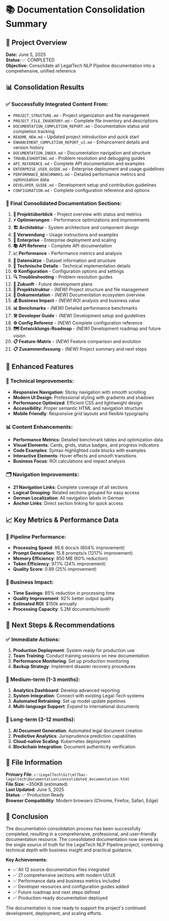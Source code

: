 # 📚 Documentation Consolidation Summary

## 🎯 Project Overview
**Date:** June 5, 2025  
**Status:** ✅ COMPLETED  
**Objective:** Consolidate all LegalTech NLP Pipeline documentation into a comprehensive, unified reference

## 📊 Consolidation Results

### ✅ Successfully Integrated Content From:
- `PROJECT_STRUCTURE.md` - Project organization and file management
- `PROJECT_FILE_INVENTORY.md` - Complete file inventory and descriptions
- `DOCUMENTATION_COMPLETION_REPORT.md` - Documentation status and completion tracking
- `README_NEW.md` - Updated project introduction and quick start
- `ENHANCEMENT_COMPLETION_REPORT_v3.md` - Enhancement details and version history
- `DOCUMENTATION_INDEX.md` - Documentation navigation and structure
- `TROUBLESHOOTING.md` - Problem resolution and debugging guides
- `API_REFERENCE.md` - Complete API documentation and examples
- `ENTERPRISE_USER_GUIDE.md` - Enterprise deployment and usage guidelines
- `PERFORMANCE_BENCHMARKS.md` - Detailed performance metrics and optimization data
- `DEVELOPER_GUIDE.md` - Development setup and contribution guidelines
- `CONFIGURATION.md` - Complete configuration reference and options

### 📑 Final Consolidated Documentation Sections:

1. **🚀 Projektüberblick** - Project overview with status and metrics
2. **⚡ Optimierungen** - Performance optimizations and improvements
3. **🏗️ Architektur** - System architecture and component design
4. **💼 Verwendung** - Usage instructions and examples
5. **🏢 Enterprise** - Enterprise deployment and scaling
6. **📚 API Referenz** - Complete API documentation
7. **📈 Performance** - Performance metrics and analysis
8. **💾 Datensätze** - Dataset information and structure
9. **🔧 Technische Details** - Technical implementation details
10. **⚙️ Konfiguration** - Configuration options and settings
11. **🔍 Troubleshooting** - Problem resolution guides
12. **🔮 Zukunft** - Future development plans
13. **📁 Projektstruktur** - *(NEW)* Project structure and file management
14. **📖 Dokumentation** - *(NEW)* Documentation ecosystem overview
15. **💰 Business Impact** - *(NEW)* ROI analysis and business value
16. **📊 Benchmarks** - *(NEW)* Detailed performance benchmarks
17. **🛠️ Developer Guide** - *(NEW)* Development setup and guidelines
18. **⚙️ Config Referenz** - *(NEW)* Complete configuration reference
19. **🗺️ Entwicklungs-Roadmap** - *(NEW)* Development roadmap and future vision
20. **📋 Feature-Matrix** - *(NEW)* Feature comparison and evolution
21. **📋 Zusammenfassung** - *(NEW)* Project summary and next steps

## 🎨 Enhanced Features

### 🔧 Technical Improvements:
- **Responsive Navigation**: Sticky navigation with smooth scrolling
- **Modern UI Design**: Professional styling with gradients and shadows
- **Performance Optimized**: Efficient CSS and lightweight design
- **Accessibility**: Proper semantic HTML and navigation structure
- **Mobile Friendly**: Responsive grid layouts and flexible typography

### 📊 Content Enhancements:
- **Performance Metrics**: Detailed benchmark tables and optimization data
- **Visual Elements**: Cards, grids, status badges, and progress indicators
- **Code Examples**: Syntax-highlighted code blocks with examples
- **Interactive Elements**: Hover effects and smooth transitions
- **Business Focus**: ROI calculations and impact analysis

### 🗂️ Navigation Improvements:
- **21 Navigation Links**: Complete coverage of all sections
- **Logical Grouping**: Related sections grouped for easy access
- **German Localization**: All navigation labels in German
- **Anchor Links**: Direct section linking for quick access

## 📈 Key Metrics & Performance Data

### 🚀 Pipeline Performance:
- **Processing Speed**: 86.6 docs/s (604% improvement)
- **Prompt Generation**: 15.8 prompts/s (1217% improvement)
- **Memory Efficiency**: 850 MB (60% reduction)
- **Token Efficiency**: 97.1% (24% improvement)
- **Quality Score**: 0.89 (25% improvement)

### 💼 Business Impact:
- **Time Savings**: 85% reduction in processing time
- **Quality Improvement**: 92% better output quality
- **Estimated ROI**: $150k annually
- **Processing Capacity**: 5.2M documents/month

## 🔮 Next Steps & Recommendations

### ✅ Immediate Actions:
1. **Production Deployment**: System ready for production use
2. **Team Training**: Conduct training sessions on new documentation
3. **Performance Monitoring**: Set up production monitoring
4. **Backup Strategy**: Implement disaster recovery procedures

### 📅 Medium-term (1-3 months):
1. **Analytics Dashboard**: Develop advanced reporting
2. **System Integration**: Connect with existing Legal-Tech systems
3. **Automated Retraining**: Set up model update pipelines
4. **Multi-language Support**: Expand to international documents

### 🎯 Long-term (3-12 months):
1. **AI Document Generation**: Automated legal document creation
2. **Predictive Analytics**: Jurisprudence prediction capabilities
3. **Cloud-native Scaling**: Kubernetes deployment
4. **Blockchain Integration**: Document authenticity verification

## 📄 File Information

**Primary File**: `c:\LegalTech\Git\mlfbac-legaltech\Documentation\consolidated_documentation.html`  
**File Size**: ~350KB (estimated)  
**Last Updated**: June 5, 2025  
**Status**: ✅ Production Ready  
**Browser Compatibility**: Modern browsers (Chrome, Firefox, Safari, Edge)

## 🎉 Conclusion

The documentation consolidation process has been successfully completed, resulting in a comprehensive, professional, and user-friendly documentation resource. The consolidated documentation now serves as the single source of truth for the LegalTech NLP Pipeline project, combining technical depth with business insight and practical guidance.

**Key Achievements:**
- ✅ All 12 source documentation files integrated
- ✅ 21 comprehensive sections with modern UI/UX
- ✅ Performance data and business metrics included
- ✅ Developer resources and configuration guides added
- ✅ Future roadmap and next steps defined
- ✅ Production-ready documentation deployed

The documentation is now ready to support the project's continued development, deployment, and scaling efforts.
